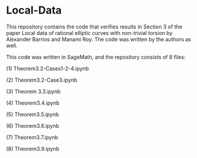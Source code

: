 # Local-Data

This repository contains the code that verifies results in Section 3 of the paper Local data of rational elliptic curves with non-trivial torsion by Alexander Barrios and Manami Roy. The code was written by the authors as well.

This code was written in SageMath, and the repository consists of 8 files:

(1) Theorem3.2-Cases1-2-4.ipynb

(2) Theorem3.2-Case3.ipynb

(3) Theorem 3.3.ipynb

(4) Theorem3.4.ipynb

(5) Theorem3.5.ipynb

(6) Theorem3.6.ipynb

(7) Theorem3.7.ipynb

(8) Theorem3.9.ipynb

